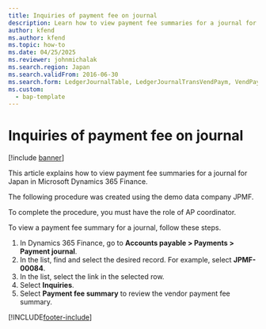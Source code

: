 ```yaml
---
title: Inquiries of payment fee on journal
description: Learn how to view payment fee summaries for a journal for Japan in Microsoft Dynamics 365 Finance.
author: kfend
ms.author: kfend
ms.topic: how-to
ms.date: 04/25/2025
ms.reviewer: johnmichalak
ms.search.region: Japan
ms.search.validFrom: 2016-06-30
ms.search.form: LedgerJournalTable, LedgerJournalTransVendPaym, VendPaymentFeeSummary_JP
ms.custom: 
  - bap-template
---
```


# Inquiries of payment fee on journal

[!include [banner](../../includes/banner.md)]

This article explains how to view payment fee summaries for a journal for Japan in Microsoft Dynamics 365 Finance.

The following procedure was created using the demo data company JPMF.

To complete the procedure, you must have the role of AP coordinator.

To view a payment fee summary for a journal, follow these steps.

1. In Dynamics 365 Finance, go to **Accounts payable \> Payments \> Payment journal**.
1. In the list, find and select the desired record. For example, select **JPMF-00084**.  
1. In the list, select the link in the selected row.
1. Select **Inquiries**.
1. Select **Payment fee summary** to review the vendor payment fee summary.  



[!INCLUDE[footer-include](../../../includes/footer-banner.md)]
